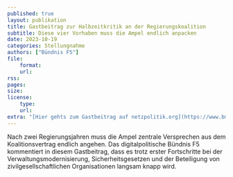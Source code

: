 ```yaml
---
published: true
layout: publikation
title: Gastbeitrag zur Halbzeitkritik an der Regierungskoalition
subtitle: Diese vier Vorhaben muss die Ampel endlich anpacken
date: 2023-10-19
categories: Stellungnahme
authors: ["Bündnis F5"]
file:
    format: 
    url: 
rss:
pages:
size: 
license:
    type:
    url:
extra: "[Hier gehts zum Gastbeitrag auf netzpolitik.org](https://www.bmfsfj.de/bmfsfj/service/gesetze/gesetz-zur-staerkung-von-massnahmen-zur-demokratiefoerderung-vielfaltgestaltung-extremismuspraevention-und-politischen-bildung-demokratiefoerdergesetz--207726)"
---
```


Nach zwei Regierungsjahren muss die Ampel zentrale Versprechen aus dem Koalitionsvertrag endlich angehen. Das digitalpolitische Bündnis F5 kommentiert in diesem Gastbeitrag, dass es trotz erster Fortschritte bei der Verwaltungsmodernisierung, Sicherheitsgesetzen und der Beteiligung von zivilgesellschaftlichen Organisationen langsam knapp wird.

